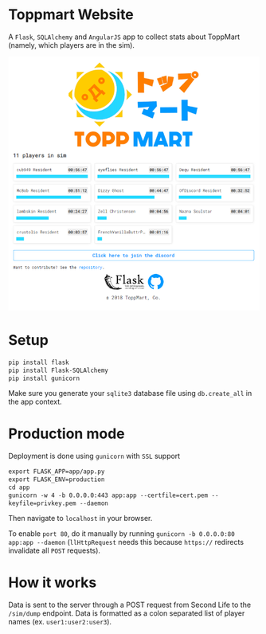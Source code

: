 # Toppmart Website

A `Flask`, `SQLAlchemy` and `AngularJS` app to collect stats about ToppMart (namely, which players are in the sim).

![](readme/screenshot.png)

# Setup

```
pip install flask
pip install Flask-SQLAlchemy
pip install gunicorn
```

Make sure you generate your `sqlite3` database file using `db.create_all` in the app context.

# Production mode

Deployment is done using `gunicorn` with `SSL` support

```
export FLASK_APP=app/app.py
export FLASK_ENV=production
cd app
gunicorn -w 4 -b 0.0.0.0:443 app:app --certfile=cert.pem --keyfile=privkey.pem --daemon
```

Then navigate to `localhost` in your browser.

To enable `port 80`, do it manually by running `gunicorn -b 0.0.0.0:80 app:app --daemon` (`llHttpRequest` needs this because `https://` redirects invalidate all `POST` requests).


# How it works

Data is sent to the server through a POST request from Second Life to the `/sim/dump` endpoint. Data is formatted as a colon separated list of player names (ex. `user1:user2:user3`).